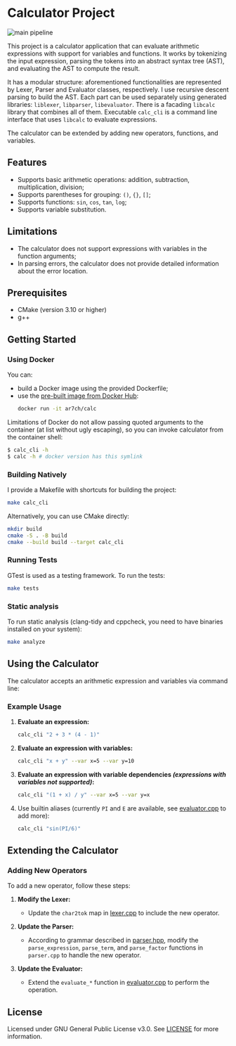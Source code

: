 # Calculator Project

![main pipeline](https://github.com/ar7ch/calc/actions/workflows/main.yml/badge.svg)

This project is a calculator application that can evaluate arithmetic expressions with support for variables and functions. It works by tokenizing the input expression, parsing the tokens into an abstract syntax tree (AST), and evaluating the AST to compute the result.

It has a modular structure: aforementioned functionalities are represented by Lexer, Parser and Evaluator classes, respectively. I use recursive descent parsing to build the AST.
Each part can be used separately using generated libraries: `liblexer`, `libparser`, `libevaluator`. There is a facading `libcalc` library that combines all of them.
Executable `calc_cli` is a command line interface that uses `libcalc` to evaluate expressions.

The calculator can be extended by adding new operators, functions, and variables.

## Features

- Supports basic arithmetic operations: addition, subtraction, multiplication, division;
- Supports parentheses for grouping: `()`, `{}`, `[]`;
- Supports functions: `sin`, `cos`, `tan`, `log`;
- Supports variable substitution.

## Limitations

- The calculator does not support expressions with variables in the function arguments;
- In parsing errors, the calculator does not provide detailed information about the error location.

## Prerequisites

- CMake (version 3.10 or higher)
- g++

## Getting Started

### Using Docker

You can:
- build a Docker image using the provided Dockerfile;
- use the [pre-built image from Docker Hub](https://hub.docker.com/repository/docker/ar7ch/calc):
    ```sh
    docker run -it ar7ch/calc
    ```

Limitations of Docker do not allow passing quoted arguments to the container (at list without ugly escaping), so you can invoke calculator from the container shell:
```sh
$ calc_cli -h
$ calc -h # docker version has this symlink
```

### Building Natively

I provide a Makefile with shortcuts for building the project:

```sh
make calc_cli
```

Alternatively, you can use CMake directly:

```sh
mkdir build
cmake -S . -B build
cmake --build build --target calc_cli
```

### Running Tests

GTest is used as a testing framework. To run the tests:

```sh
make tests
```


### Static analysis

To run static analysis (clang-tidy and cppcheck, you need to have binaries installed on your system):

```sh
make analyze
```


## Using the Calculator

The calculator accepts an arithmetic expression and variables via command line:

### Example Usage

1. **Evaluate an expression:**
   ```sh
   calc_cli "2 + 3 * (4 - 1)"
   ```

2. **Evaluate an expression with variables:**
   ```sh
   calc_cli "x + y" --var x=5 --var y=10
   ```

3. **Evaluate an expression with variable dependencies _(expressions with variables not supported)_:**
   ```sh
   calc_cli "(1 + x) / y" --var x=5 --var y=x
   ```
4. Use builtin aliases (currently `PI` and `E` are available, see [evaluator.cpp](src/evaluator.cpp) to add more):
   ```sh
   calc_cli "sin(PI/6)"
   ```

## Extending the Calculator

### Adding New Operators

To add a new operator, follow these steps:

1. **Modify the Lexer:**
   - Update the `char2tok` map in [lexer.cpp](src/lexer.cpp) to include the new operator.

2. **Update the Parser:**
   - According to grammar described in [parser.hpp](src/parser.hpp), modify the `parse_expression`, `parse_term`, and `parse_factor` functions in `parser.cpp` to handle the new operator.

3. **Update the Evaluator:**
   - Extend the `evaluate_*` function in [evaluator.cpp](src/evaluator.cpp) to perform the operation.

## License

Licensed under GNU General Public License v3.0. See [LICENSE](LICENSE) for more information.
